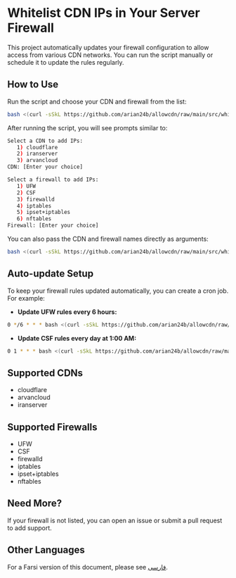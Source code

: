 # Whitelist CDN IPs in Your Server Firewall

This project automatically updates your firewall configuration to allow access from various CDN networks. You can run the script manually or schedule it to update the rules regularly.

## How to Use

Run the script and choose your CDN and firewall from the list:

```bash
bash <(curl -sSkL https://github.com/arian24b/allowcdn/raw/main/src/whitelister.sh)
```

After running the script, you will see prompts similar to:

```bash
Select a CDN to add IPs:
   1) cloudflare
   2) iranserver
   3) arvancloud
CDN: [Enter your choice]
```

```bash
Select a firewall to add IPs:
   1) UFW
   2) CSF
   3) firewalld
   4) iptables
   5) ipset+iptables
   6) nftables
Firewall: [Enter your choice]
```

You can also pass the CDN and firewall names directly as arguments:

```bash
bash <(curl -sSkL https://github.com/arian24b/allowcdn/raw/main/src/whitelister.sh) cloudflare ufw
```

## Auto-update Setup

To keep your firewall rules updated automatically, you can create a cron job. For example:

- **Update UFW rules every 6 hours:**

```bash
0 */6 * * * bash <(curl -sSkL https://github.com/arian24b/allowcdn/raw/main/src/whitelister.sh) cloudflare ufw >/dev/null 2>&1
```

- **Update CSF rules every day at 1:00 AM:**

```bash
0 1 * * * bash <(curl -sSkL https://github.com/arian24b/allowcdn/raw/main/src/whitelister.sh) arvancloud csf >/dev/null 2>&1
```

## Supported CDNs

- cloudflare
- arvancloud
- iranserver

## Supported Firewalls

- UFW
- CSF
- firewalld
- iptables
- ipset+iptables
- nftables

## Need More?

If your firewall is not listed, you can open an issue or submit a pull request to add support.

## Other Languages

For a Farsi version of this document, please see [فارسی](https://github.com/arian24b/allowcdn/blob/main/README_fa.md).
